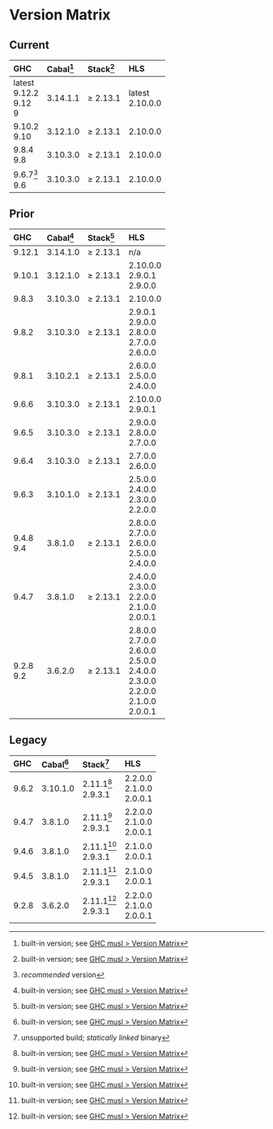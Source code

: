 # Version Matrix

## Current

| GHC                           | Cabal[^1] | Stack[^1] | HLS                            |
|:------------------------------|:----------|:----------|:------------------------------ |
| latest<br>9.12.2<br>9.12<br>9 | 3.14.1.1  | ≥ 2.13.1  | latest<br>2.10.0.0             |
| 9.10.2<br>9.10                | 3.12.1.0  | ≥ 2.13.1  | 2.10.0.0                       |
| 9.8.4<br>9.8                  | 3.10.3.0  | ≥ 2.13.1  | 2.10.0.0                       |
| 9.6.7[^2]<br>9.6              | 3.10.3.0  | ≥ 2.13.1  | 2.10.0.0                       |

[^1]: built-in version; see [GHC musl > Version Matrix](../VERSION_MATRIX.md)  
[^2]: *recommended* version

## Prior

| GHC          | Cabal[^1] | Stack[^1] | HLS                                                                                             |
|:-------------|:----------|:----------|:----------------------------------------------------------------------------------------------- |
| 9.12.1       | 3.14.1.0  | ≥ 2.13.1  | n/a                                                                                             |
| 9.10.1       | 3.12.1.0  | ≥ 2.13.1  | 2.10.0.0<br>2.9.0.1<br>2.9.0.0                                                                  |
| 9.8.3        | 3.10.3.0  | ≥ 2.13.1  | 2.10.0.0                                                                                        |
| 9.8.2        | 3.10.3.0  | ≥ 2.13.1  | 2.9.0.1<br>2.9.0.0<br>2.8.0.0<br>2.7.0.0<br>2.6.0.0                                             |
| 9.8.1        | 3.10.2.1  | ≥ 2.13.1  | 2.6.0.0<br>2.5.0.0<br>2.4.0.0                                                                   |
| 9.6.6        | 3.10.3.0  | ≥ 2.13.1  | 2.10.0.0<br>2.9.0.1                                                                             |
| 9.6.5        | 3.10.3.0  | ≥ 2.13.1  | 2.9.0.0<br>2.8.0.0<br>2.7.0.0                                                                   |
| 9.6.4        | 3.10.3.0  | ≥ 2.13.1  | 2.7.0.0<br>2.6.0.0                                                                              |
| 9.6.3        | 3.10.1.0  | ≥ 2.13.1  | 2.5.0.0<br>2.4.0.0<br>2.3.0.0<br>2.2.0.0                                                        |
| 9.4.8<br>9.4 | 3.8.1.0   | ≥ 2.13.1  | 2.8.0.0<br>2.7.0.0<br>2.6.0.0<br>2.5.0.0<br>2.4.0.0                                             |
| 9.4.7        | 3.8.1.0   | ≥ 2.13.1  | 2.4.0.0<br>2.3.0.0<br>2.2.0.0<br>2.1.0.0<br>2.0.0.1                                             |
| 9.2.8<br>9.2 | 3.6.2.0   | ≥ 2.13.1  | 2.8.0.0<br>2.7.0.0<br>2.6.0.0<br>2.5.0.0<br>2.4.0.0<br>2.3.0.0<br>2.2.0.0<br>2.1.0.0<br>2.0.0.1 |

## Legacy

| GHC   | Cabal[^1] | Stack[^3]             | HLS                           |
|:------|:----------|:----------------------|:----------------------------- |
| 9.6.2 | 3.10.1.0  | 2.11.1[^1]<br>2.9.3.1 | 2.2.0.0<br>2.1.0.0<br>2.0.0.1 |
| 9.4.7 | 3.8.1.0   | 2.11.1[^1]<br>2.9.3.1 | 2.2.0.0<br>2.1.0.0<br>2.0.0.1 |
| 9.4.6 | 3.8.1.0   | 2.11.1[^1]<br>2.9.3.1 | 2.1.0.0<br>2.0.0.1            |
| 9.4.5 | 3.8.1.0   | 2.11.1[^1]<br>2.9.3.1 | 2.1.0.0<br>2.0.0.1            |
| 9.2.8 | 3.6.2.0   | 2.11.1[^1]<br>2.9.3.1 | 2.2.0.0<br>2.1.0.0<br>2.0.0.1 |

[^3]: unsupported build; *statically linked* binary
